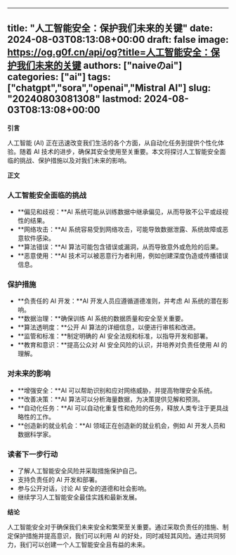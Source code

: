 
---
title: "人工智能安全：保护我们未来的关键"
date: 2024-08-03T08:13:08+00:00
draft: false
image: https://og.g0f.cn/api/og?title=人工智能安全：保护我们未来的关键
authors: ["naiveのai"]
categories: ["ai"]
tags: ["chatgpt","sora","openai","Mistral AI"]
slug: "20240803081308"
lastmod: 2024-08-03T08:13:08+00:00
---
**引言**

人工智能 (AI) 正在迅速改变我们生活的各个方面，从自动化任务到提供个性化体验。随着 AI 技术的进步，确保其安全使用至关重要。本文将探讨人工智能安全面临的挑战、保护措施以及对我们未来的影响。

**正文**

### 人工智能安全面临的挑战

* **偏见和歧视：**AI 系统可能从训练数据中继承偏见，从而导致不公平或歧视性的结果。
* **网络攻击：**AI 系统容易受到网络攻击，可能导致数据泄露、系统故障或恶意软件感染。
* **算法错误：**AI 算法可能包含错误或漏洞，从而导致意外或危险的后果。
* **恶意使用：**AI 技术可以被恶意行为者利用，例如创建深度伪造或传播错误信息。

### 保护措施

* **负责任的 AI 开发：**AI 开发人员应遵循道德准则，并考虑 AI 系统的潜在影响。
* **数据治理：**确保训练 AI 系统的数据质量和安全至关重要。
* **算法透明度：**公开 AI 算法的详细信息，以便进行审核和改进。
* **监管和标准：**制定明确的 AI 安全法规和标准，以指导开发和部署。
* **教育和意识：**提高公众对 AI 安全风险的认识，并培养对负责任使用 AI 的理解。

### 对未来的影响

* **增强安全：**AI 可以帮助识别和应对网络威胁，并提高物理安全系统。
* **改善决策：**AI 算法可以分析海量数据，为决策提供见解和预测。
* **自动化任务：**AI 可以自动化重复性和危险的任务，释放人类专注于更具战略性的工作。
* **创造新的就业机会：**AI 领域正在创造新的就业机会，例如 AI 开发人员和数据科学家。

### 读者下一步行动

* 了解人工智能安全风险并采取措施保护自己。
* 支持负责任的 AI 开发和部署。
* 参与公开对话，讨论 AI 安全的道德和社会影响。
* 继续学习人工智能安全最佳实践和最新发展。

**结论**

人工智能安全对于确保我们未来安全和繁荣至关重要。通过采取负责任的措施、制定保护措施并提高意识，我们可以利用 AI 的好处，同时减轻其风险。通过共同努力，我们可以创建一个人工智能安全且有益的未来。